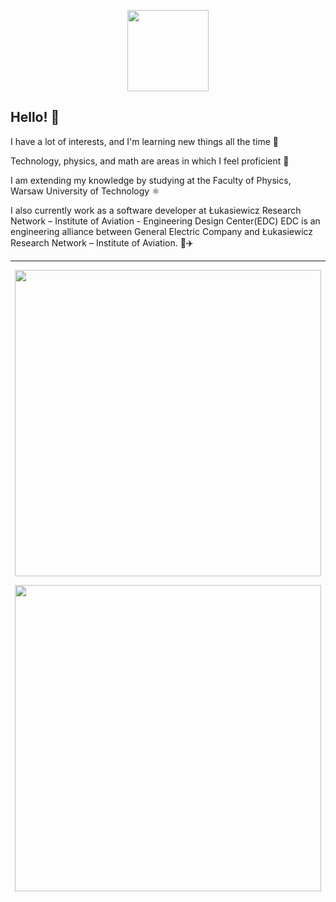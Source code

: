 <p align="center">
  <img src="https://cdn.discordapp.com/avatars/697961565403611256/0b678f8bdb823613df4d581cd597e3b7.webp?size=2048" width=130 />
</p>

## Hello! 👋

I have a lot of interests, and I'm learning new things all the time 🌱 

Technology, physics, and math are areas in which I feel proficient 💪

I am extending my knowledge by studying at the Faculty of Physics, Warsaw University of Technology ⚛️

I also currently work as a software developer at Łukasiewicz Research Network – Institute of Aviation - Engineering Design Center(EDC) 
EDC is an engineering alliance between General Electric Company and Łukasiewicz Research Network – Institute of Aviation. 🚀✈️
 
<hr>

<!--![yoggys's GitHub stats](https://github-readme-stats.vercel.app/api?username=yoggys&count_private=true&show_icons=true&theme=radical&)-->
<p align="center">
  <img src="https://github-readme-stats.vercel.app/api?username=yoggys&count_private=true&show_icons=true&theme=radical&" width=490 />
</p>

<p align="center">
  <img src="https://cr-ss-service.azurewebsites.net/api/ScreenShot?widget=summary&username=yoggys&badges=2&show-header=false&style=--header-bg-color:%23000;--border-radius:10px" width=490 />
</p>

